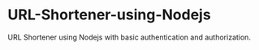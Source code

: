 # URL-Shortener-using-Nodejs
URL Shortener using Nodejs with basic authentication and authorization.
